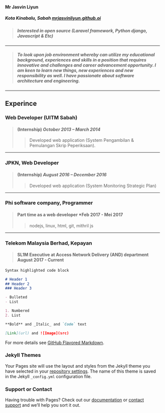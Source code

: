 #### Mr Jasvin Liyun
##### Kota Kinabalu, Sabah     [mrjasvinliyun.github.oi](mrjasvinliyun.github.io)
> ##### Interested in open source (Laravel framework, Python django, Javascript & Etc)
---
> ##### *To look upon job environment whereby can utilize my educational background, experiences and skills in a position that requires innovative and challenges and career advancement opportunity. I am keen to learn new things, new experiences and new responsibility as well. I have passionate about software architecture and engineering*.
>
---


## Experince
### Web Developer (UITM Sabah) 
> #### (Internship) *October 2013 – March 2014*
> > Developed web application (System Pengambilan & Pemulangan Skrip Peperiksaan).
---
### JPKN, Web Developer 
> #### (Internship) *August 2016 – December 2016*
> > Developed web application (System Monitoring Strategic Plan)
---
### Phi software company, Programmer
> #### Part time as a web developer *Feb 2017 - Mei 2017
> > nodejs, linux, html, git, mithril js
---
### Telekom Malaysia Berhad, Kepayan
> #### SL1M Executive at Access Network Delivery (AND) department August 2017 - Current

```markdown
Syntax highlighted code block

# Header 1
## Header 2
### Header 3

- Bulleted
- List

1. Numbered
2. List

**Bold** and _Italic_ and `Code` text

[Link](url) and ![Image](src)
```

For more details see [GitHub Flavored Markdown](https://guides.github.com/features/mastering-markdown/).

### Jekyll Themes

Your Pages site will use the layout and styles from the Jekyll theme you have selected in your [repository settings](https://github.com/mrjasvinliyun/mrjasvinliyun.github.io/settings). The name of this theme is saved in the Jekyll `_config.yml` configuration file.

### Support or Contact

Having trouble with Pages? Check out our [documentation](https://help.github.com/categories/github-pages-basics/) or [contact support](https://github.com/contact) and we’ll help you sort it out.
